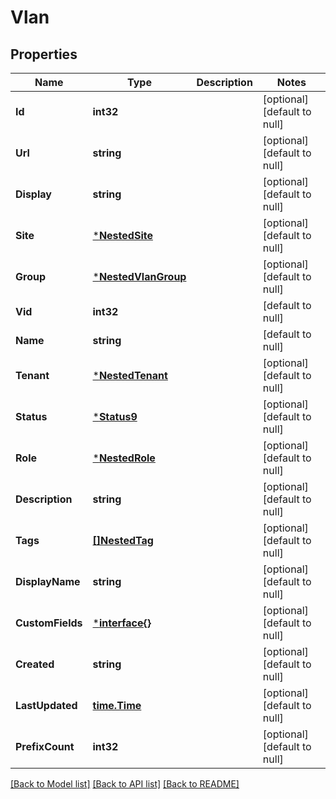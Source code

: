# Vlan

## Properties
Name | Type | Description | Notes
------------ | ------------- | ------------- | -------------
**Id** | **int32** |  | [optional] [default to null]
**Url** | **string** |  | [optional] [default to null]
**Display** | **string** |  | [optional] [default to null]
**Site** | [***NestedSite**](NestedSite.md) |  | [optional] [default to null]
**Group** | [***NestedVlanGroup**](NestedVLANGroup.md) |  | [optional] [default to null]
**Vid** | **int32** |  | [default to null]
**Name** | **string** |  | [default to null]
**Tenant** | [***NestedTenant**](NestedTenant.md) |  | [optional] [default to null]
**Status** | [***Status9**](Status_9.md) |  | [optional] [default to null]
**Role** | [***NestedRole**](NestedRole.md) |  | [optional] [default to null]
**Description** | **string** |  | [optional] [default to null]
**Tags** | [**[]NestedTag**](NestedTag.md) |  | [optional] [default to null]
**DisplayName** | **string** |  | [optional] [default to null]
**CustomFields** | [***interface{}**](interface{}.md) |  | [optional] [default to null]
**Created** | **string** |  | [optional] [default to null]
**LastUpdated** | [**time.Time**](time.Time.md) |  | [optional] [default to null]
**PrefixCount** | **int32** |  | [optional] [default to null]

[[Back to Model list]](../README.md#documentation-for-models) [[Back to API list]](../README.md#documentation-for-api-endpoints) [[Back to README]](../README.md)


